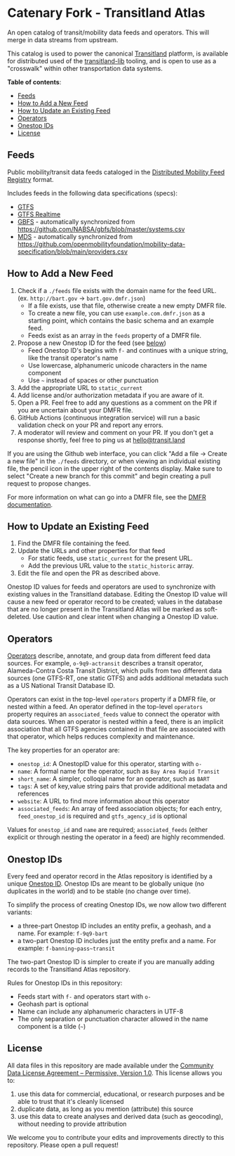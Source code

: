 <!-- omit in toc -->
# Catenary Fork - Transitland Atlas

An open catalog of transit/mobility data feeds and operators. This will merge in data streams from upstream.

This catalog is used to power the canonical [Transitland](https://transit.land) platform, is available for distributed used of the [transitland-lib](https://github.com/interline-io/transitland-lib) tooling, and is open to use as a "crosswalk" within other transportation data systems.

**Table of contents**:

<!-- TOC created and updated by VSCode Markdown All in One extension -->
- [Feeds](#feeds)
- [How to Add a New Feed](#how-to-add-a-new-feed)
- [How to Update an Existing Feed](#how-to-update-an-existing-feed)
- [Operators](#operators)
- [Onestop IDs](#onestop-ids)
- [License](#license)

## Feeds

Public mobility/transit data feeds cataloged in the [Distributed Mobility Feed Registry](https://github.com/transitland/distributed-mobility-feed-registry) format.

Includes feeds in the following data specifications (specs):

- [GTFS](https://gtfs.org/reference/static)
- [GTFS Realtime](https://gtfs.org/reference/realtime/v2/)
- [GBFS](https://github.com/NABSA/gbfs) - automatically synchronized from https://github.com/NABSA/gbfs/blob/master/systems.csv
- [MDS](https://github.com/openmobilityfoundation/mobility-data-specification) - automatically synchronized from https://github.com/openmobilityfoundation/mobility-data-specification/blob/main/providers.csv

## How to Add a New Feed

1. Check if a `./feeds` file exists with the domain name for the feed URL. (ex. `http://bart.gov` -> `bart.gov.dmfr.json`)
    * If a file exists, use that file, otherwise create a new empty DMFR file.
    * To create a new file, you can use `example.com.dmfr.json` as a starting point, which contains the basic schema and an example feed.
    * Feeds exist as an array in the `feeds` property of a DMFR file.
2. Propose a new Onestop ID for the feed (see [below](#onestop-ids))
    * Feed Onestop ID's begins with `f-` and continues with a unique string, like the transit operator's name
    * Use lowercase, alphanumeric unicode characters  in the name component
    * Use `~` instead of spaces or other punctuation
3. Add the appropriate URL to `static_current`
4. Add license and/or authorization metadata if you are aware of it.
5. Open a PR. Feel free to add any questions as a comment on the PR if you are uncertain about your DMFR file.
6. GitHub Actions (continuous integration service) will run a basic validation check on your PR and report any errors.
7. A moderator will review and comment on your PR. If you don't get a response shortly, feel free to ping us at [hello@transit.land](mailto:hello@transit.land)

If you are using the Github web interface, you can click "Add a file -> Create a new file" in the `./feeds` directory, or when viewing an individual existing file, the pencil icon in the upper right of the contents display. Make sure to select "Create a new branch for this commit" and begin creating a pull request to propose changes.

For more information on what can go into a DMFR file, see the [DMFR documentation](https://github.com/transitland/distributed-mobility-feed-registry).

## How to Update an Existing Feed

1. Find the DMFR file containing the feed.
2. Update the URLs and other properties for that feed
    * For static feeds, use `static_current` for the present URL.
    * Add the previous URL value to the `static_historic` array.
3. Edit the file and open the PR as described above.

Onestop ID values for feeds and operators are used to synchronize with existing values in the Transitland database. Editing the Onestop ID value will cause a new feed or operator record to be created; values in the database that are no longer present in the Transitland Atlas will be marked as soft-deleted. Use caution and clear intent when changing a Onestop ID value.

## Operators

[Operators](https://transit.land/operators) describe, annotate, and group data from different feed data sources. For example, `o-9q9-actransit` describes a transit operator, Alameda-Contra Costa Transit District, which pulls from two different data sources (one GTFS-RT, one static GTFS) and adds additional metadata such as a US National Transit Database ID.

Operators can exist in the top-level `operators` property if a DMFR file, or nested within a feed. An operator defined in the top-level `operators` property requires an `associated_feeds` value to connect the operator with data sources. When an operator is nested within a feed, there is an implicit association that all GTFS agencies contained in that file are associated with that operator, which helps reduces complexity and maintenance.

The key properties for an operator are:
* `onestop_id`: A OnestopID value for this operator, starting with `o-`
* `name`: A formal name for the operator, such as `Bay Area Rapid Transit`
* `short_name`: A simpler, colloqial name for an operator, such as `BART`
* `tags`: A set of key,value string pairs that provide additional metadata and references
* `website`: A URL to find more information about this operator
* `associated_feeds`: An array of feed association objects; for each entry, `feed_onestop_id` is required and `gtfs_agency_id` is optional

Values for `onestop_id` and `name` are required; `associated_feeds` (either explicit or through nesting the operator in a feed) are highly recommended.

## Onestop IDs

Every feed and operator record in the Atlas repository is identified by a unique [Onestop ID](https://transit.land/documentation/onestop-id-scheme/). Onestop IDs are meant to be globally unique (no duplicates in the world) and to be stable (no change over time).

To simplify the process of creating Onestop IDs, we now allow two different variants:

- a three-part Onestop ID includes an entity prefix, a geohash, and a name. For example: `f-9q9-bart`
- a two-part Onestop ID includes just the entity prefix and a name. For example: `f-banning~pass~transit`

The two-part Onestop ID is simpler to create if you are manually adding records to the Transitland Atlas repository.

Rules for Onestop IDs in this repository:

- Feeds start with `f-` and operators start with `o-`
- Geohash part is optional
- Name can include any alphanumeric characters in UTF-8
- The only separation or punctuation character allowed in the name component is a tilde (`~`)

## License

All data files in this repository are made available under the [Community Data License Agreement – Permissive, Version 1.0](LICENSE.txt). This license allows you to:

1. use this data for commercial, educational, or research purposes and be able to trust that it's cleanly licensed
2. duplicate data, as long as you mention (attribute) this source
3. use this data to create analyses and derived data (such as geocoding), without needing to provide attribution

We welcome you to contribute your edits and improvements directly to this repository. Please open a pull request!
